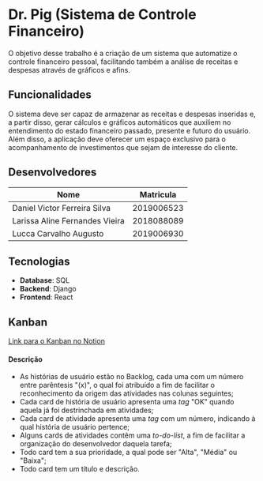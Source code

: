 # Dr. Pig (Sistema de Controle Financeiro)

O objetivo desse trabalho é a criação de um sistema que automatize o controle financeiro pessoal, facilitando também a análise de receitas e despesas através de gráficos e afins.

## Funcionalidades

O sistema deve ser capaz de armazenar as receitas e despesas inseridas e, a partir disso, gerar cálculos e gráficos automáticos que auxiliem no entendimento do estado financeiro passado, presente e futuro do usuário. Além disso, a aplicação deve oferecer um espaço exclusivo para o acompanhamento de investimentos que sejam de interesse do cliente.

## Desenvolvedores

| Nome    | Matricula  |
|---------|------------|
| Daniel Victor Ferreira Silva | 2019006523 |
| Larissa Aline Fernandes Vieira | 2018088089 |
| Lucca Carvalho Augusto  | 2019006930 |

## Tecnologias

- **Database**: SQL
- **Backend**: Django
- **Frontend**: React

## Kanban
[Link para o Kanban no Notion](https://stingy-gastonia-f61.notion.site/deb605a64e39482daf07e82d1b305341?v=2e85ce941774431abd3acaf4d0d43c82)
#### Descrição
- As histórias de usuário estão no Backlog, cada uma com um número entre parêntesis "(x)", o qual foi atribuído a fim de facilitar o reconhecimento da origem das atividades nas colunas seguintes;
- Cada card de história de usuário apresenta uma *tag* "OK" quando aquela já foi destrinchada em atividades;
- Cada card de atividade apresenta uma *tag* com um número, indicando à qual história de usuário pertence;
- Alguns cards de atividades contêm uma *to-do-list*, a fim de facilitar a organização do desenvolvedor daquela tarefa;
- Todo card tem a sua prioridade, a qual pode ser "Alta", "Média" ou "Baixa";
- Todo card tem um título e descrição.
